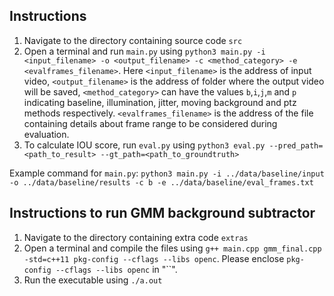 ## Instructions

1. Navigate to the directory containing source code `src`
2. Open a terminal and run `main.py` using `python3 main.py -i <input_filename> -o <output_filename> -c <method_category> -e <evalframes_filename>`. Here `<input_filename>` is the address of input video, `<output_filename>` is the address of folder where the output video will be saved, `<method_category>` can have the values `b`,`i`,`j`,`m` and `p` indicating baseline, illumination, jitter, moving background and ptz methods respectively. `<evalframes_filename>` is the address of the file containing details about frame range to be considered during evaluation.
3. To calculate IOU score, run `eval.py` using `python3 eval.py --pred_path=<path_to_result> --gt_path=<path_to_groundtruth>`

Example command for `main.py`: `python3 main.py -i ../data/baseline/input -o ../data/baseline/results -c b -e ../data/baseline/eval_frames.txt`

## Instructions to run GMM background subtractor

1. Navigate to the directory containing extra code `extras`
2. Open a terminal and compile the files using `g++ main.cpp gmm_final.cpp -std=c++11 pkg-config --cflags --libs openc`. Please enclose `pkg-config --cflags --libs openc` in "``".
3. Run the executable using `./a.out`